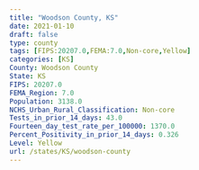 ```yaml
---
title: "Woodson County, KS"
date: 2021-01-10
draft: false
type: county
tags: [FIPS:20207.0,FEMA:7.0,Non-core,Yellow]
categories: [KS]
County: Woodson County
State: KS
FIPS: 20207.0
FEMA_Region: 7.0
Population: 3138.0
NCHS_Urban_Rural_Classification: Non-core
Tests_in_prior_14_days: 43.0
Fourteen_day_test_rate_per_100000: 1370.0
Percent_Positivity_in_prior_14_days: 0.326
Level: Yellow
url: /states/KS/woodson-county
---
```



